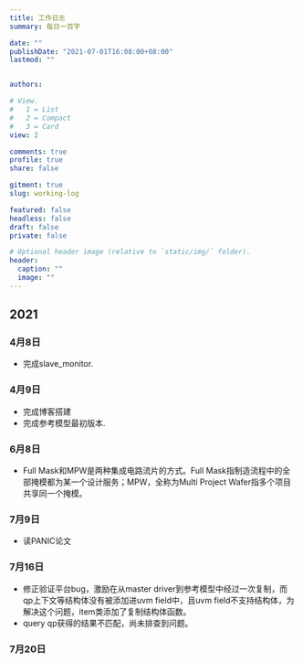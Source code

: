 ```yaml
---
title: 工作日志
summary: 每日一百字

date: ""
publishDate: "2021-07-01T16:08:00+08:00"
lastmod: ""


authors:

# View.
#   1 = List
#   2 = Compact
#   3 = Card
view: 2

comments: true
profile: true
share: false

gitment: true
slug: working-log

featured: false
headless: false
draft: false
private: false

# Optional header image (relative to `static/img/` folder).
header:
  caption: ""
  image: ""
---
```

## 2021
### 4月8日
- 完成slave_monitor.
### 4月9日
- 完成博客搭建
- 完成参考模型最初版本.
### 6月8日
- Full Mask和MPW是两种集成电路流片的方式。Full Mask指制造流程中的全部掩模都为某一个设计服务；MPW，全称为Multi Project Wafer指多个项目共享同一个掩模。
### 7月9日
- 读PANIC论文
### 7月16日
- 修正验证平台bug，激励在从master driver到参考模型中经过一次复制，而qp上下文等结构体没有被添加进uvm field中，且uvm field不支持结构体，为解决这个问题，item类添加了复制结构体函数。
- query qp获得的结果不匹配，尚未排查到问题。
### 7月20日

